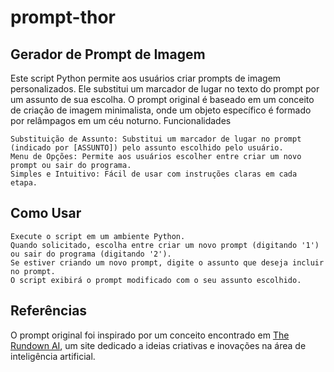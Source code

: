 # prompt-thor

## Gerador de Prompt de Imagem

Este script Python permite aos usuários criar prompts de imagem personalizados. Ele substitui um marcador de lugar no texto do prompt por um assunto de sua escolha. O prompt original é baseado em um conceito de criação de imagem minimalista, onde um objeto específico é formado por relâmpagos em um céu noturno.
Funcionalidades

    Substituição de Assunto: Substitui um marcador de lugar no prompt (indicado por [ASSUNTO]) pelo assunto escolhido pelo usuário.
    Menu de Opções: Permite aos usuários escolher entre criar um novo prompt ou sair do programa.
    Simples e Intuitivo: Fácil de usar com instruções claras em cada etapa.

## Como Usar

    Execute o script em um ambiente Python.
    Quando solicitado, escolha entre criar um novo prompt (digitando '1') ou sair do programa (digitando '2').
    Se estiver criando um novo prompt, digite o assunto que deseja incluir no prompt.
    O script exibirá o prompt modificado com o seu assunto escolhido.

## Referências

O prompt original foi inspirado por um conceito encontrado em <a href="https://www.therundown.ai/">The Rundown AI</a>, um site dedicado a ideias criativas e inovações na área de inteligência artificial.
